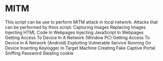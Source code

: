 # MITM
This script can be use to perform MITM attack in local network.
Attacks that can be performed by thios script:
Capturing Images
Replacing Images 
Injecting HTML Code In Webpages
Injecting JavaScript In Webpages
Getting Access To Device In A Network (Window PC)
Getting Access To Device In A Network (Android)
Exploiting Vulnerable Service Running On Device
Inserting Keylogger In Target Machine
Creating Fake Captive Portal
Sniffing Password
Stealing cookie
